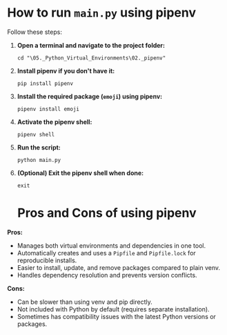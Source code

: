 # How to run `main.py` using pipenv

Follow these steps:

1. **Open a terminal and navigate to the project folder:**
   ```
   cd "\05._Python_Virtual_Environments\02._pipenv"
   ```

2. **Install pipenv if you don't have it:**
   ```
   pip install pipenv
   ```

3. **Install the required package (`emoji`) using pipenv:**
   ```
   pipenv install emoji
   ```

4. **Activate the pipenv shell:**
   ```
   pipenv shell
   ```

5. **Run the script:**
   ```
   python main.py
   ```

6. **(Optional) Exit the pipenv shell when done:**
   ```
   exit
   ```

   # Pros and Cons of using pipenv

**Pros:**
- Manages both virtual environments and dependencies in one tool.
- Automatically creates and uses a `Pipfile` and `Pipfile.lock` for reproducible installs.
- Easier to install, update, and remove packages compared to plain venv.
- Handles dependency resolution and prevents version conflicts.

**Cons:**
- Can be slower than using venv and pip directly.
- Not included with Python by default (requires separate installation).
- Sometimes has compatibility issues with the latest Python versions or packages.